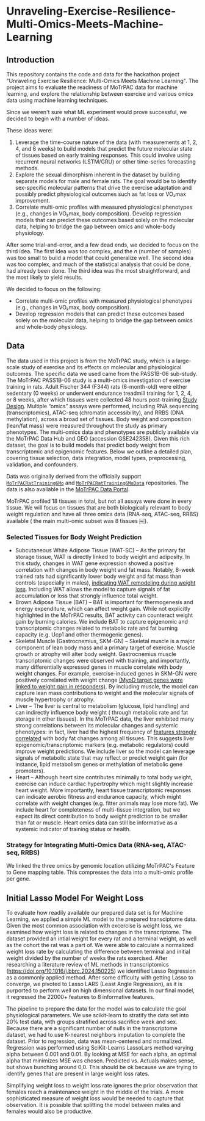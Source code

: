 # Unraveling-Exercise-Resilience-Multi-Omics-Meets-Machine-Learning

## Introduction

This repository contains the code and data for the hackathon project "Unraveling Exercise Resilience: Multi-Omics Meets
Machine Learning". The project aims to evaluate the readiness of MoTrPAC data for machine learning, and explore the
relationship between exercise and various omics data using machine learning techniques.

Since we weren't sure what ML experiment would prove successful, we decided to begin with a number of ideas.

These ideas were:

1) Leverage the time-course nature of the data (with measurements at 1, 2, 4, and 8 weeks) to build models that predict
   the future molecular state of tissues based on early training responses. This could involve using recurrent neural
   networks (LSTM/GRU) or other time-series forecasting methods.
2) Explore the sexual dimorphism inherent in the dataset by building separate models for male and female rats. The goal
   would be to identify sex-specific molecular patterns that drive the exercise adaptation and possibly predict
   physiological outcomes such as fat loss or VO₂max improvement.
3) Correlate multi-omic profiles with measured physiological phenotypes (e.g., changes in VO₂max, body composition).
   Develop regression models that can predict these outcomes based solely on the molecular data, helping to bridge the
   gap between omics and whole-body physiology.

After some trial-and-error, and a few dead ends, we decided to focus on the third idea. The first idea was too complex,
and the _n_ (number of samples) was too small to build a model that could generalize well. The second idea was too
complex, and much of the statistical analysis that could be done, had already been done. The third idea was the most
straightforward, and the most likely to yield results.

We decided to focus on the following:

- Correlate multi-omic profiles with measured physiological phenotypes (e.g., changes in VO₂max, body composition).
- Develop regression models that can predict these outcomes based solely on the molecular data, helping to bridge the
  gap between omics and whole-body physiology.

## Data

The data used in this project is from the MoTrPAC study, which is a large-scale study of exercise and its effects on
molecular and physiological outcomes. The specific data we used came from the PASS1B-06 sub-study. The MoTrPAC PASS1B-06
study is a multi-omics investigation of exercise training in rats. Adult Fischer 344 (F344) rats (6-month-old) were
either sedentary (0 weeks) or underwent endurance treadmill training for 1, 2, 4, or 8 weeks, after which tissues were
collected 48 hours
post-training [Study Design](https://motrpac.github.io/MotrpacRatTraining6moData/articles/MotrpacRatTraining6moData.html#study-design).
Multiple “omics” assays were performed, including RNA sequencing (transcriptomics), ATAC-seq (chromatin accessibility),
and RRBS (DNA methylation), across a broad set of tissues. Body weight and composition (lean/fat mass) were measured
throughout the study as primary phenotypes. The multi-omics data and phenotypes are publicly available via the MoTrPAC
Data Hub and GEO (accession GSE242358). Given this rich dataset, the goal is to build models that predict body weight
from transcriptomic and epigenomic features. Below we outline a detailed plan, covering tissue selection, data
integration, model types, preprocessing, validation, and confounders.

Data was originally derived from the officially support [
`MoTrPACRatTraining6Mo`](https://github.com/MoTrPAC/MoTrPACRatTraining6Mo) and [
`MoTrPACRatTraining6MoData`](https://github.com/MoTrPAC/MoTrPACRatTraining6MoData) repositories.
The data is also available in the [MoTrPAC Data Portal](https://motrpac-data.org/).

MoTrPAC profiled 18 tissues in total, but not all assays were done in every tissue. We will focus on tissues that are
both biologically relevant to body weight regulation and have all three omics data (RNA-seq, ATAC-seq, RRBS) available (
the main multi-omic subset was 8 tissues ￼).

### Selected Tissues for Body Weight Prediction

- Subcutaneous White Adipose Tissue (WAT-SC) – As the primary fat storage tissue, WAT is directly linked to body weight
  and adiposity. In this study, changes in WAT gene expression showed a positive correlation with changes in body weight
  and fat mass. Notably, 8-week trained rats had significantly lower body weight and fat mass than controls (especially
  in
  males), [indicating WAT remodeling during weight loss](https://pmc.ncbi.nlm.nih.gov/articles/PMC9882056/#:~:text=match%20at%20L1088%20patterns%20depending,Remarkably%2C%20liver).
  Including WAT allows the model to capture signals of fat accumulation or loss that strongly influence total weight.
- Brown Adipose Tissue (BAT) – BAT is important for thermogenesis and energy expenditure, which can affect weight
  gain. While not explicitly highlighted in the MoTrPAC results, BAT activity can counteract weight gain by burning
  calories. We include BAT to capture epigenomic and transcriptomic changes related to metabolic rate and fat burning
  capacity (e.g. Ucp1 and other thermogenic genes).
- Skeletal Muscle (Gastrocnemius, SKM-GN) – Skeletal muscle is a major component of lean body mass and a primary
  target of exercise. Muscle growth or atrophy will alter body weight. Gastrocnemius muscle transcriptomic changes were
  observed with training, and importantly, many differentially expressed genes in muscle correlate with body weight
  changes. For example, exercise-induced genes in SKM-GN were positively correlated with weight change [(MyoD target
  genes were linked to weight gain in responders)](https://pmc.ncbi.nlm.nih.gov/articles/PMC9882056/#:~:text=In%20SKM,The).
  By including muscle, the model can capture lean mass contributions to weight and the molecular signals of muscle
  hypertrophy or atrophy.
- Liver – The liver is central to metabolism (glucose, lipid handling) and can indirectly influence body weight (
  through metabolic rate and fat storage in other tissues). In the MoTrPAC data, the liver exhibited many strong
  correlations between its molecular changes and systemic phenotypes: in fact, liver had the highest frequency of
  [features strongly correlated](https://pmc.ncbi.nlm.nih.gov/articles/PMC9882056/#:~:text=body%20fat%20in%20WAT,proteins%2C%20and%20specifically%20TFs%2C%20with)
  with body fat changes among all tissues. This suggests liver epigenomic/transcriptomic markers (e.g. metabolic
  regulators) could improve weight predictions. We include liver so the model can leverage signals of metabolic state
  that may reflect or predict weight gain (for instance, lipid metabolism genes or methylation of metabolic gene
  promoters).
- Heart – Although heart size contributes minimally to total body weight, exercise can induce cardiac hypertrophy which
  might slightly increase heart weight. More importantly, heart tissue transcriptomic responses can indicate aerobic
  fitness and endurance capacity, which might correlate with weight changes (e.g. fitter animals may lose more fat). We
  include heart for completeness of multi-tissue integration, but we expect its direct contribution to body weight
  prediction to be smaller than fat or muscle. Heart omics data can still be informative as a systemic indicator of
  training status or health.

### Strategy for Integrating Multi-Omics Data (RNA-seq, ATAC-seq, RRBS)

We linked the three omics by genomic location utilizing MoTrPAC's Feature to Gene mapping table. This
compresses the data into a multi-omic profile per gene. 

## Initial Lasso Model For Weight Loss 

To evaluate how readily available our prepared data set is for Machine Learning, we applied a simple ML model to the prepared transciptome data.  Given the most common association with excercise is weight loss, we examined how weight loss is related to changes in the transcriptome.  The dataset provided an intial weight for every rat and a terminal weight, as well as the cohort the rat was a part of.  We were able to calculate a normalized weight loss rate by calculating the difference between terminal and initial weight divided by the number of weeks the rats exercised.  After researching a literature review of ML methods in transcriptomics (https://doi.org/10.1016/j.bbrc.2024.150225) we identified Lasso Regression as a commonly applied method.  After some difficulty with getting Lasso to converge, we pivoted to Lasso LARS (Least Angle Regression), as it is purported to perform well on high dimensional datasets.  In our final model, it regressed the 22000+ features to 8 informative features. 

The pipeline to prepare the data for the model was to calculate the goal physiological parameters.  We use scikit-learn to stratify the data set into 20% test data, with groups stratified across sacrifice week and sex. Because there are a significant number of nulls in the transcriptome dataset, we had to use K-nearest neighbors imputation to complete the dataset.  Prior to regression, data was mean-centered and normalized.  Regression was performed using SciKit-Learns LassoLars method varying alpha between 0.001 and 0.01.  By looking at MSE for each alpha, an optimal alpha that minimizes MSE was chosen. Predicted vs. Actuals makes sense, but shows bunching around 0,0.  This should be ok because we are trying to identify genes that are present in large weight loss rates. 

Simplifying weight loss to weight loss rate ignores the prior observation that females reach a maintenance weight in the middle of the trials.  A more sophisticated measure of weight loss would be needed to capture that observation.  It is possible that splitting the model between males and females would also be productive. 
